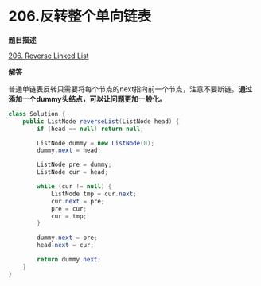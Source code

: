 # 206.反转整个单向链表

**题目描述**

[206. Reverse Linked List](https://leetcode.com/problems/reverse-linked-list/)

**解答**

普通单链表反转只需要将每个节点的next指向前一个节点，注意不要断链。**通过添加一个dummy头结点，可以让问题更加一般化。**

```java
class Solution {
    public ListNode reverseList(ListNode head) {
        if (head == null) return null;

        ListNode dummy = new ListNode(0);
        dummy.next = head;

        ListNode pre = dummy;
        ListNode cur = head;

        while (cur != null) {
            ListNode tmp = cur.next;
            cur.next = pre;
            pre = cur;
            cur = tmp;
        }

        dummy.next = pre;
        head.next = cur;

        return dummy.next;
    }
}
```
